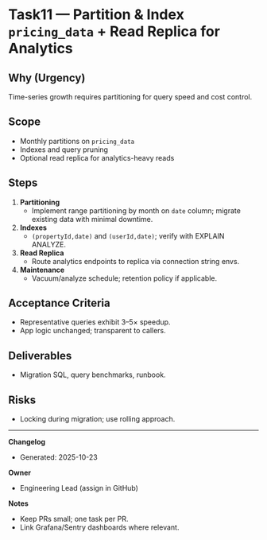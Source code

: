 # Task11 — Partition & Index `pricing_data` + Read Replica for Analytics

## Why (Urgency)

Time-series growth requires partitioning for query speed and cost control.

## Scope

- Monthly partitions on `pricing_data`
- Indexes and query pruning
- Optional read replica for analytics-heavy reads

## Steps

1. **Partitioning**
   - Implement range partitioning by month on `date` column; migrate existing data with minimal downtime.
2. **Indexes**
   - `(propertyId,date)` and `(userId,date)`; verify with EXPLAIN ANALYZE.
3. **Read Replica**
   - Route analytics endpoints to replica via connection string envs.
4. **Maintenance**
   - Vacuum/analyze schedule; retention policy if applicable.

## Acceptance Criteria

- Representative queries exhibit 3–5× speedup.
- App logic unchanged; transparent to callers.

## Deliverables

- Migration SQL, query benchmarks, runbook.

## Risks

- Locking during migration; use rolling approach.

---

**Changelog**

- Generated: 2025-10-23

**Owner**

- Engineering Lead (assign in GitHub)

**Notes**

- Keep PRs small; one task per PR.
- Link Grafana/Sentry dashboards where relevant.
